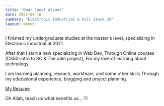 ```yaml
---
title: "Omar Jamal Alzant"
date: 2022-06-10
summary: "Electronic Industrial & Full Stack JS"
layout: about
---
```


I finished my undergraduate studies at the master's level, specializing in Electronic Industrial at 2021.

After that I start a new specializing in Web Dev, Through Online courses (CS50-intro to SC & The odin project), For my love of learning about technology.

I am learning planning, reseach, workteam, and some other skills Through my educational experience, blogging and project planning.

<a href="https://omar-alzant.github.io/myCV/" target="_blank">My Resume</a>




Oh Allah, teach us what benefits us... <svg stroke="currentColor" fill="currentColor" stroke-width="0" viewBox="0 0 24 24" height="1em" width="1em" xmlns="http://www.w3.org/2000/svg"><path d="M12,1.73A10.27,10.27,0,1,0,22.24,12,10.25,10.25,0,0,0,12,1.73ZM21,12a9,9,0,1,1-9-9A9,9,0,0,1,21,12Z"></path><path d="M8.8,11.05a1.55,1.55,0,1,0-1.51-1.5A1.56,1.56,0,0,0,8.8,11.05Z"></path><path d="M15.44,11.05a1.55,1.55,0,1,0,0-3.09,1.53,1.53,0,0,0-1.51,1.59A1.51,1.51,0,0,0,15.44,11.05Z"></path><path d="M12.19,16.35A6.58,6.58,0,0,1,6.9,13.5a5.71,5.71,0,0,0,5.3,4,5.54,5.54,0,0,0,5.31-4A6.27,6.27,0,0,1,12.19,16.35Z"></path></svg>